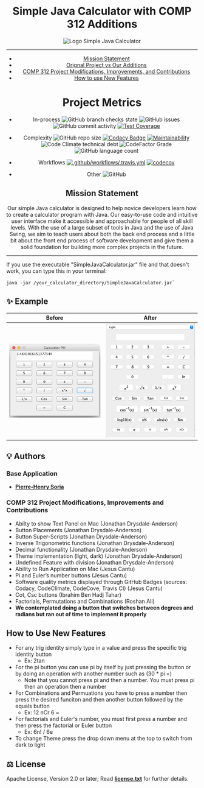 <div align="center">

# Simple Java Calculator with COMP 312 Additions

![Logo Simple Java Calculator](logo.png)

---
 - [Mission Statement](#Mission_Statement)
 - [Orignal Project vs Our Additions](#Look_Comparison)
 - [COMP 312 Project Modifications, Improvements, and Contributions](#COMP_312_Project_Modifications)
 - [How to use New Features](#How_to_new_features)
 

 
 # Project Metrics

- In-process
![GitHub branch checks state](https://img.shields.io/github/checks-status/JESUSC1/Simple-Java-Calculator/master)
![GitHub issues](https://img.shields.io/github/issues-raw/JESUSC1/Simple-Java-Calculator)
![GitHub commit activity](https://img.shields.io/github/commit-activity/m/JESUSC1/Simple-Java-Calculator)
[![Test Coverage](https://api.codeclimate.com/v1/badges/e644d4971ca9323a13ce/test_coverage)](https://codeclimate.com/github/JESUSC1/Simple-Java-Calculator/test_coverage)

-  Complexity
![GitHub repo size](https://img.shields.io/github/repo-size/JESUSC1/Simple-Java-Calculator)
[![Codacy Badge](https://app.codacy.com/project/badge/Grade/353a246a5bd04977abe37351c2ee0f20)](https://app.codacy.com/gh/JESUSC1/Simple-Java-Calculator/dashboard?utm_source=gh&utm_medium=referral&utm_content=&utm_campaign=Badge_grade)
[![Maintainability](https://api.codeclimate.com/v1/badges/e644d4971ca9323a13ce/maintainability)](https://codeclimate.com/github/JESUSC1/Simple-Java-Calculator/maintainability)
![Code Climate technical debt](https://img.shields.io/codeclimate/tech-debt/JESUSC1/Simple-Java-Calculator)
![CodeFactor Grade](https://img.shields.io/codefactor/grade/github/jesusc1/simple-java-calculator?label=code%20quality)
![GitHub language count](https://img.shields.io/github/languages/count/JESUSC1/Simple-Java-Calculator)

- Workflows
[![.github/workflows/.travis.yml](https://github.com/JESUSC1/Simple-Java-Calculator/actions/workflows/.travis.yml/badge.svg)](https://github.com/JESUSC1/Simple-Java-Calculator/actions/workflows/.travis.yml)
[![codecov](https://codecov.io/gh/JESUSC1/Simple-Java-Calculator/branch/master/graph/badge.svg)](https://codecov.io/gh/JESUSC1/Simple-Java-Calculator)

- Other
![GitHub](https://img.shields.io/github/license/JESUSC1/Simple-Java-Calculator)

<a name="Mission_Statement"></a>
## Mission Statement

Our simple Java calculator is designed to help novice developers learn how to create a calculator program with Java. Our easy-to-use code and intuitive user interface make it accessible and approachable for people of all skill levels. With the use of a large subset of tools in Java and the use of Java Swing, we aim to teach users about both the back end process and a little bit about the front end process of software development and give them a solid foundation for building more complex projects in the future.


---
  
</div>

If you use the executable "SimpleJavaCalculator.jar" file and that doesn't work, you can type this in your terminal:

```shell
java -jar /your_calculator_directory/SimpleJavaCalculator.jar`
```
<a name="Look_Comparison"></a>
## :sparkles: Example

Before                     |  After
:-------------------------:|:-------------------------:
<img src="Screenshots/screenshot.png" width="425"/>  |  <img src="Screenshots/screenshot3.png" width="425"/>



## 💡 Authors

### Base Application

- **[Pierre-Henry Soria](https://ph7.me)**

<a name="COMP_312_Project_Modifications"></a>
### COMP 312 Project Modifications, Improvements and Contributions
- Abilty to show Text Panel on Mac (Jonathan Drysdale-Anderson)
- Button Placements (Jonathan Drysdale-Anderson)
- Button Super-Scripts (Jonathan Drysdale-Anderson)
- Inverse Trigonometric functions (Jonathan Drysdale-Anderson)
- Decimal functionality (Jonathan Drysdale-Anderson)
- Theme implementation (light, dark) (Jonathan Drysdale-Anderson)
- Undefined Feature with division (Jonathan Drysdale-Anderson)
- Ability to Run Application on Mac (Jesus Cantu)
- Pi and Euler’s number buttons (Jesus Cantu)
- Software quality metrics displayed through GitHub Badges (sources: Codacy, CodeClimate, CodeCove, Travis CI) (Jesus Cantu)
- Cot, Csc buttons (Ibrahim Ben Hadj Tahar)
- Factorials, Permutations and Combinations (Roshan Ali)
- **We contemplated doing a button that switches between degrees and radians but ran out of time to implement it properly**

<a name="How_to_new_features"></a>
## How to Use New Features
- For any trig identity simply type in a value and press the specific trig identity button
  - Ex: 2tan
- For the pi button you can use pi by itself by just pressing the button or by doing an operation with another number such as (30 * pi =)
  - Note that you cannot press pi and then a number. You must press pi then an operation then a number
- For Combinations and Permuations you have to press a number then press the desired funciton and then another button followed by the equals button
  - Ex: 12 nCr 6 =
- For factorials and Euler's number, you must first press a number and then press the factorial or Euler button
  - Ex: 6n! / 6e
- To change Theme press the drop down menu at the top to switch from dark to light

## ⚖️ License

Apache License, Version 2.0 or later; Read **[license.txt](./license.txt)** for further details.

